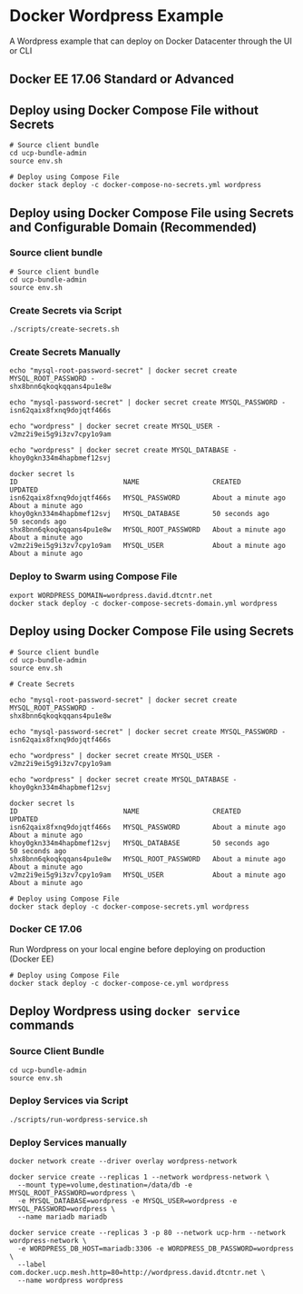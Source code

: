Docker Wordpress Example
=====================

A Wordpress example that can deploy on Docker Datacenter through the UI or CLI

Docker EE 17.06 Standard or Advanced
-------------------

## Deploy using Docker Compose File without Secrets
```
# Source client bundle
cd ucp-bundle-admin
source env.sh

# Deploy using Compose File
docker stack deploy -c docker-compose-no-secrets.yml wordpress
```

## Deploy using Docker Compose File using Secrets and Configurable Domain (Recommended)

### Source client bundle

```
# Source client bundle
cd ucp-bundle-admin
source env.sh
```

### Create Secrets via Script

```
./scripts/create-secrets.sh
```

### Create Secrets Manually

```
echo "mysql-root-password-secret" | docker secret create MYSQL_ROOT_PASSWORD -
shx8bnn6qkoqkqqans4pu1e8w

echo "mysql-password-secret" | docker secret create MYSQL_PASSWORD -
isn62qaix8fxnq9dojqtf466s

echo "wordpress" | docker secret create MYSQL_USER -
v2mz2i9ei5g9i3zv7cpy1o9am

echo "wordpress" | docker secret create MYSQL_DATABASE -
khoy0gkn334m4hapbmef12svj

docker secret ls
ID                          NAME                  CREATED              UPDATED
isn62qaix8fxnq9dojqtf466s   MYSQL_PASSWORD        About a minute ago   About a minute ago
khoy0gkn334m4hapbmef12svj   MYSQL_DATABASE        50 seconds ago       50 seconds ago
shx8bnn6qkoqkqqans4pu1e8w   MYSQL_ROOT_PASSWORD   About a minute ago   About a minute ago
v2mz2i9ei5g9i3zv7cpy1o9am   MYSQL_USER            About a minute ago   About a minute ago
```
### Deploy to Swarm using Compose File

```
export WORDPRESS_DOMAIN=wordpress.david.dtcntr.net
docker stack deploy -c docker-compose-secrets-domain.yml wordpress
```

## Deploy using Docker Compose File using Secrets
```
# Source client bundle
cd ucp-bundle-admin
source env.sh

# Create Secrets

echo "mysql-root-password-secret" | docker secret create MYSQL_ROOT_PASSWORD -
shx8bnn6qkoqkqqans4pu1e8w

echo "mysql-password-secret" | docker secret create MYSQL_PASSWORD -
isn62qaix8fxnq9dojqtf466s

echo "wordpress" | docker secret create MYSQL_USER -
v2mz2i9ei5g9i3zv7cpy1o9am

echo "wordpress" | docker secret create MYSQL_DATABASE -
khoy0gkn334m4hapbmef12svj

docker secret ls
ID                          NAME                  CREATED              UPDATED
isn62qaix8fxnq9dojqtf466s   MYSQL_PASSWORD        About a minute ago   About a minute ago
khoy0gkn334m4hapbmef12svj   MYSQL_DATABASE        50 seconds ago       50 seconds ago
shx8bnn6qkoqkqqans4pu1e8w   MYSQL_ROOT_PASSWORD   About a minute ago   About a minute ago
v2mz2i9ei5g9i3zv7cpy1o9am   MYSQL_USER            About a minute ago   About a minute ago

# Deploy using Compose File
docker stack deploy -c docker-compose-secrets.yml wordpress
```

### Docker CE 17.06

Run Wordpress on your local engine before deploying on production (Docker EE)

```
# Deploy using Compose File
docker stack deploy -c docker-compose-ce.yml wordpress
```

## Deploy Wordpress using `docker service` commands

### Source Client Bundle

```
cd ucp-bundle-admin
source env.sh
```

### Deploy Services via Script
```
./scripts/run-wordpress-service.sh
```


### Deploy Services manually
```
docker network create --driver overlay wordpress-network

docker service create --replicas 1 --network wordpress-network \
  --mount type=volume,destination=/data/db -e MYSQL_ROOT_PASSWORD=wordpress \
  -e MYSQL_DATABASE=wordpress -e MYSQL_USER=wordpress -e MYSQL_PASSWORD=wordpress \
  --name mariadb mariadb

docker service create --replicas 3 -p 80 --network ucp-hrm --network wordpress-network \
  -e WORDPRESS_DB_HOST=mariadb:3306 -e WORDPRESS_DB_PASSWORD=wordpress \
  --label com.docker.ucp.mesh.http=80=http://wordpress.david.dtcntr.net \
  --name wordpress wordpress
```
